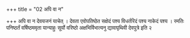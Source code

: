 +++
title = "02 अपि वा न"

+++
अपि वा न देवयजनं याचेत् । देवता एवोपतिष्ठेत सक्षेदं पश्य विधर्तरिदं पश्य नाकेदं पश्य । रमतिः पनिष्ठर्तं वर्षिष्ठममृता यान्याहुः सूर्यो वरिष्ठो अक्षभिर्विभात्यनु द्यावापृथिवी देवपुत्रे इति २